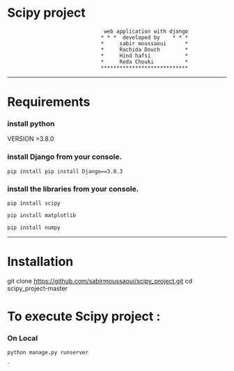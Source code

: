 #                                        Scipy project 
                                   web application with django 
                                  * * *  developed by    * * * 
                                  *     sabir moussaoui      *
                                  *     Rachida Douch        *    
                                  *     Hind hafsi           *   
                                  *     Reda Chouki          *
                                  ****************************   
***
# Requirements
### install python
VERSION >3.8.0 
### install Django from your console.

`pip install pip install Django==3.0.3` 

### install the libraries from your console.
`pip install scipy` 

`pip install matplotlib ` 

`pip install numpy` 
***
# Installation
git clone https://github.com/sabirmoussaoui/scipy_project.git
cd scipy_project-master
# To execute Scipy project :
### On Local
`python manage.py runserver` 








` 




                            
